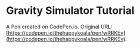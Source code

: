 # Gravity Simulator Tutorial

A Pen created on CodePen.io. Original URL: [https://codepen.io/thehappykoala/pen/wRRKEv](https://codepen.io/thehappykoala/pen/wRRKEv).


